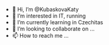 - 👋 Hi, I’m @KubaskovaKaty
- 👀 I’m interested in IT, running
- 🌱 I’m currently learning in Czechitas
- 💞️ I’m looking to collaborate on ...
- 📫 How to reach me ...

<!---
KubaskovaKaty/KubaskovaKaty is a ✨ special ✨ repository because its `README.md` (this file) appears on your GitHub profile.
You can click the Preview link to take a look at your changes.
--->
